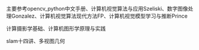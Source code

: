 主要参考opencv_python中文手册、计算机视觉算法与应用Szeliski、数字图像处理Gonzalez、计算机视觉算法现代方法FP、计算机视觉模型学习与推断Prince

计算摄影学基础、计算机图形学原理与实践

slam十四讲、多视图几何
